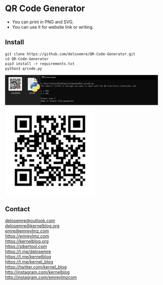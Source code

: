# QR Code Generator

- You can print in PNG and SVG.
- You can use it for website link or writing.

## Install
```
git clone https://github.com/delosemre/QR-Code-Generator.git
cd QR-Code-Generator
pip3 install -r requirements.txt
python3 qrcode.py
```

![](https://raw.githubusercontent.com/delosemre/resimler/master/qrcodegenerator.PNG)
![](https://raw.githubusercontent.com/delosemre/resimler/master/mywebsite.png)

## Contact
delosemre@outlook.com <br>
delosemre@kernelblog.org <br>
emre@emreylmz.com <br>
https://emreylmz.com <br>
https://kernelblog.org <br>
https://sibertool.com <br>
https://t.me/delosemre <br> 
https://t.me/kernelblog <br> 
https://t.me/kernel_blog <br> 
https://twitter.com/kernel_blog <br> 
http://instagram.com/kernelblog <br>
http://instagram.com/emreylmzcom 
